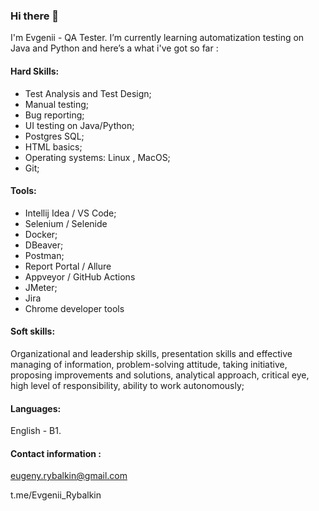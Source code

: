 ### Hi there 👋

<!--
**Evgenii083/Evgenii083** is a ✨ _special_ ✨ repository because its `README.md` (this file) appears on your GitHub profile.
-->

I'm Evgenii - QA Tester. I’m currently learning automatization testing on Java and Python and here’s a what i've got so far :

#### Hard Skills: 
- Test Analysis and Test Design; 
- Manual testing;
- Bug reporting;
- UI testing on Java/Python; 
- Postgres SQL; 
- HTML basics; 
- Operating systems: Linux , MacOS; 
- Git;

#### Tools:  
- Intellij Idea / VS Code;
- Selenium / Selenide
- Docker;
- DBeaver;
- Postman;
- Report Portal / Allure
- Appveyor / GitHub Actions
- JMeter;
- Jira
- Chrome developer tools


#### Soft skills: 
Organizational and leadership skills, presentation skills and effective managing of information, problem-solving attitude, taking initiative, proposing improvements and solutions, analytical approach, critical eye, high level of responsibility, ability to work autonomously;

#### Languages: 
English - B1.

#### Contact information : 

eugeny.rybalkin@gmail.com

t.me/Evgenii_Rybalkin
